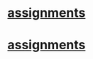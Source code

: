 # [assignments](https://github.com/basvolleberg/assignments/blob/master/Assignment_week_2.ipynb)
# [assignments](https://github.com/basvolleberg/assignments/blob/master/Assignment_week_4.ipynb)
